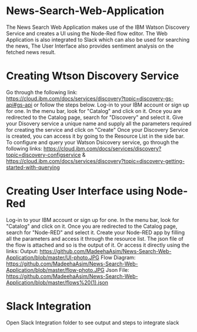 # News-Search-Web-Application
The News Search Web Application makes use of the IBM Watson Discovery Service and creates a UI using the Node-Red flow editor. The Web Application is also integrated to Slack which can also be used for searching the news, The User Interface also provides sentiment analysis on the fetched news result.
# Creating Wtson Discovery Service
Go through the following link: https://cloud.ibm.com/docs/services/discovery?topic=discovery-gs-api#gs-api or follow the steps below.
Log-in to your IBM account or sign up for one. In the menu bar, look for "Catalog" and click on it. Once you are redirected to the Catalog page, search for "Discovery" and select it.
Give your Disovery service a unique name and supply all the parameters required for creating the service and click on "Create"
Once your Discovery Service is created, you can access it by going to the Resource List in the side bar.
To configure and query your Watson Dsicovery service, go through the following links: https://cloud.ibm.com/docs/services/discovery?topic=discovery-configservice & https://cloud.ibm.com/docs/services/discovery?topic=discovery-getting-started-with-querying
# Creating User Interface using Node-Red
Log-in to your IBM account or sign up for one. In the menu bar, look for "Catalog" and click on it. Once you are redirected to the Catalog page, search for "Node-RED" and select it.
Create your Node-RED app by filling all the parameters and access it through the resource list.
The json file of the flow is attached and so is the output of it. Or access it directly using the links:
Output: https://github.com/MadeehaAsim/News-Search-Web-Application/blob/master/UI-photo.JPG
Flow Diagram: https://github.com/MadeehaAsim/News-Search-Web-Application/blob/master/flow-photo.JPG
Json File: https://github.com/MadeehaAsim/News-Search-Web-Application/blob/master/flows%20(1).json
# Slack Integration
Open Slack Integration folder to see output and steps to integrate slack
